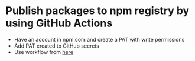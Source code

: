 # Publish packages to npm registry by using GitHub Actions
- Have an account in npm.com and create a PAT with write permissions
- Add PAT created to GitHub secrets
- Use workflow from [here](https://docs.github.com/en/actions/publishing-packages/publishing-nodejs-packages#publishing-packages-to-the-npm-registry)


